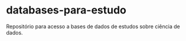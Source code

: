 # databases-para-estudo
Repositório para acesso a bases de dados de estudos sobre ciência de dados.
